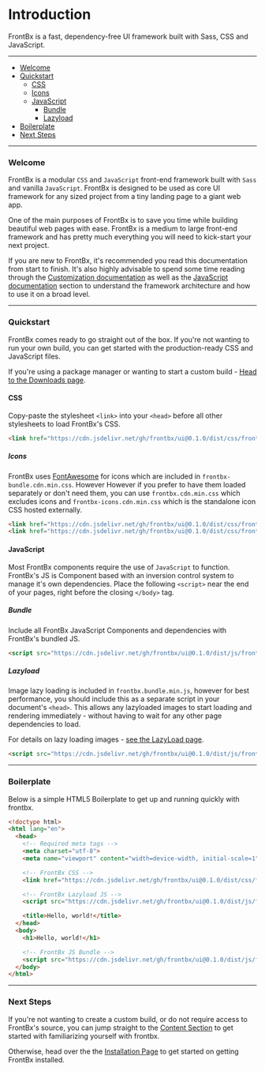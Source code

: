 # Introduction

FrontBx is a fast, dependency-free UI framework built with Sass, CSS and JavaScript.

---

*   [Welcome](#welcome)
*   [Quickstart](#quickstart)
    *   [CSS](#css)
      *   [Icons](#icons)
    *   [JavaScript](#javascript)
        *   [Bundle](#bundle)
        *   [Lazyload](#lazyload)
*   [Boilerplate](#boilerplate)
*   [Next Steps](#next-steps)

---

### Welcome

FrontBx is a modular `CSS` and `JavaScript` front-end framework built with `Sass` and vanilla `JavaScript`. FrontBx is designed to be used as core UI framework for any sized project from a tiny landing page to a giant web app.

One of the main purposes of FrontBx is to save you time while building beautiful web pages with ease. FrontBx is a medium to large front-end framework and has pretty much everything you will need to kick-start your next project.

If you are new to FrontBx, it's recommended you read this documentation from start to finish. It's also highly advisable to spend some time reading through the [Customization documentation](../../customize/sass/index.html) as well as the [JavaScript documentation](../../javascript/container/index.html) section to understand the framework architecture and how to use it on a broad level.

---

### Quickstart

FrontBx comes ready to go straight out of the box. If you're not wanting to run your own build, you can get started with the production-ready CSS and JavaScript files.

If you're using a package manager or wanting to start a custom build - [Head to the Downloads page](../download/index.html).

#### CSS

Copy-paste the stylesheet `<link>` into your `<head>` before all other stylesheets to load FrontBx's CSS.

```html
<link href="https://cdn.jsdelivr.net/gh/frontbx/ui@0.1.0/dist/css/frontbx-bundle.cdn.min.css" rel="stylesheet" crossorigin="anonymous">
```

##### Icons

FrontBx uses [FontAwesome](https://fontawesome.com/) for icons which are included in `frontbx-bundle.cdn.min.css`. However However if you prefer to have them loaded separately or don't need them, you can use `frontbx.cdn.min.css` which excludes icons and `frontbx-icons.cdn.min.css` which is the standalone icon CSS hosted externally.

```html
<link href="https://cdn.jsdelivr.net/gh/frontbx/ui@0.1.0/dist/css/frontbx.cdn.min.css" rel="stylesheet" crossorigin="anonymous">
<link href="https://cdn.jsdelivr.net/gh/frontbx/ui@0.1.0/dist/css/frontbx-icons.cdn.min.css" rel="stylesheet" crossorigin="anonymous">
```

#### JavaScript

Most FrontBx components require the use of `JavaScript` to function. FrontBx's JS is Component based with an inversion control system to manage it's own dependencies. Place the following `<script>` near the end of your pages, right before the closing `</body>` tag.


##### Bundle

Include all FrontBx JavaScript Components and dependencies with FrontBx's bundled JS.

```html
<script src="https://cdn.jsdelivr.net/gh/frontbx/ui@0.1.0/dist/js/frontbx.bundle.min.js" crossorigin="anonymous"></script>
```

##### Lazyload

Image lazy loading is included in `frontbx.bundle.min.js`, however for best performance, you should include this as a separate script in your document's `<head>`. This allows any lazyloaded images to start loading and rendering immediately - without having to wait for any other page dependencies to load.

For details on lazy loading images - [see the LazyLoad page](../../images/lazyload/index.html).

```html
<script src="https://cdn.jsdelivr.net/gh/frontbx/ui@0.1.0/dist/js/frontbx-lazyload.min.js" crossorigin="anonymous"></script>
```

--- 

### Boilerplate

Below is a simple HTML5 Boilerplate to get up and running quickly with frontbx.

```html
<!doctype html>
<html lang="en">
  <head>
    <!-- Required meta tags -->
    <meta charset="utf-8">
    <meta name="viewport" content="width=device-width, initial-scale=1">

    <!-- FrontBx CSS -->
    <link href="https://cdn.jsdelivr.net/gh/frontbx/ui@0.1.0/dist/css/frontbx-bundle.cdn.min.css" rel="stylesheet" crossorigin="anonymous">

    <!-- FrontBx Lazyload JS -->
    <script src="https://cdn.jsdelivr.net/gh/frontbx/ui@0.1.0/dist/js/frontbx-lazyload.min.js" crossorigin="anonymous"></script>

    <title>Hello, world!</title>
  </head>
  <body>
    <h1>Hello, world!</h1>

    <!-- FrontBx JS Bundle -->
    <script src="https://cdn.jsdelivr.net/gh/frontbx/ui@0.1.0/dist/js/frontbx.bundle.min.js" crossorigin="anonymous"></script>
  </body>
</html>
```

---

### Next Steps

If you're not wanting to create a custom build, or do not require access to FrontBx's source, you can jump straight to the [Content Section](../../content/typography/index.html) to get started with familiarizing yourself with frontbx.

Otherwise, head over the the [Installation Page](../installation/index.html) to get started on getting FrontBx installed.
